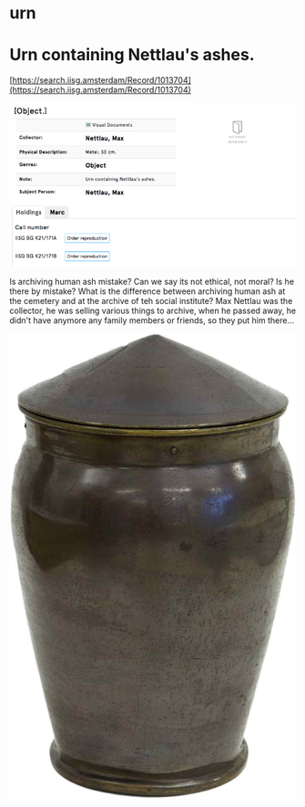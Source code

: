 # urn

# Urn containing Nettlau's ashes.

[https://search.iisg.amsterdam/Record/1013704](https://search.iisg.amsterdam/Record/1013704)

![urn/Screen_Shot_2020-02-19_at_11.18.16.png](urn/Screen_Shot_2020-02-19_at_11.18.16.png)

Is archiving human ash mistake? Can we say its not ethical, not moral? Is he there by mistake? What is the difference between archiving human ash at the cemetery and at the archive of teh social institute? Max Nettlau was the collector, he was selling various things to archive, when he passed away, he didn't have anymore any family members or friends, so they put him there... 

![urn/Show_(1).jpeg](urn/Show_(1).jpeg)